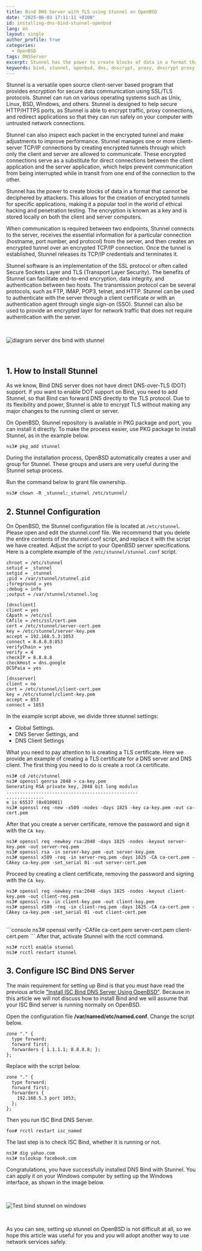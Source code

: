 ```yaml
---
title: Bind DNS Server with TLS using Stunnel on OpenBSD
date: "2025-06-03 17:11:11 +0100"
id: installing-dns-bind-stunnel-openbsd
lang: en
layout: single
author_profile: true
categories:
  - OpenBSD
tags: DNSServer
excerpt: Stunnel has the power to create blocks of data in a format that cannot be deciphered by attackers. This allows for the creation of encrypted tunnels for specific applications, making it a popular tool in the world of ethical hacking and penetration testing. The encryption is known as a key and is stored locally on both the client and server computers.
keywords: bind, stunnel, openbsd, dns, dnscrypt, proxy, dnscrypt proxy, openbsd, dns server, installing
---
```


Stunnel is a versatile open source client-server based program that provides encryption for secure data communication using SSL/TLS protocols. Stunnel can run on various operating systems such as Unix, Linux, BSD, Windows, and others. Stunnel is designed to help secure HTTP/HTTPS ports, as Stunnel is able to encrypt traffic, proxy connections, and redirect applications so that they can run safely on your computer with untrusted network connections.

Stunnel can also inspect each packet in the encrypted tunnel and make adjustments to improve performance. Stunnel manages one or more client-server TCP/IP connections by creating encrypted tunnels through which only the client and server are allowed to communicate. These encrypted connections serve as a substitute for direct connections between the client application and the server application, which helps prevent communication from being interrupted while in transit from one end of the connection to the other.

Stunnel has the power to create blocks of data in a format that cannot be deciphered by attackers. This allows for the creation of encrypted tunnels for specific applications, making it a popular tool in the world of ethical hacking and penetration testing. The encryption is known as a key and is stored locally on both the client and server computers.

When communication is required between two endpoints, Stunnel connects to the server, receives the essential information for a particular connection (hostname, port number, and protocol) from the server, and then creates an encrypted tunnel over an encrypted TCP/IP connection. Once the tunnel is established, Stunnel releases its TCP/IP credentials and terminates it.

Stunnel software is an implementation of the SSL protocol or often called Secure Sockets Layer and TLS (Transport Layer Security). The benefits of Stunnel can facilitate end-to-end encryption, data integrity, and authentication between two hosts. The transmission protocol can be several protocols, such as FTP, IMAP, POP3, telnet, and HTTP. Stunnel can be used to authenticate with the server through a client certificate or with an authentication agent through single sign-on (SSO). Stunnel can also be used to provide an encrypted layer for network traffic that does not require authentication with the server.

<br/>

![diagram server dns bind with stunnel](https://raw.githubusercontent.com/unixwinbsd/unixwinbsd.github.io/refs/heads/master/themes/PaperMod/images/server%20dns%20bind%20with%20stunnel.jpg)

<br/>




## 1. How to Install Stunnel
As we know, Bind DNS server does not have direct DNS-over-TLS (DOT) support. If you want to enable DOT support on Bind, you need to add Stunnel, so that Bind can forward DNS directly to the TLS protocol. Due to its flexibility and power, Stunnel is able to encrypt TLS without making any major changes to the running client or server.


On OpenBSD, Stunnel repository is available in PKG package and port, you can install it directly. To make the process easier, use PKG package to install Stunnel, as in the example below.

```console
ns3# pkg_add stunnel
```
During the installation process, OpenBSD automatically creates a user and group for Stunnel. These groups and users are very useful during the Stunnel setup process.

Run the command below to grant file ownership.

```console
ns3# chown -R _stunnel:_stunnel /etc/stunnel/
```

## 2. Stunnel Configuration
On OpenBSD, the Stunnel configuration file is located at `/etc/stunnel`. Please open and edit the stunnel.conf file. We recommend that you delete the entire contents of the stunnel.conf script, and replace it with the script we have created. Adjust the script to your OpenBSD server specifications. Here is a complete example of the `/etc/stunnel/stunnel.conf` script.


```console
chroot = /etc/stunnel
setuid = _stunnel
setgid = _stunnel
;pid = /var/stunnel/stunnel.pid
;foreground = yes
;debug = info
;output = /var/stunnel/stunnel.log

[dnsclient]
client = yes
CApath = /etc/ssl
CAfile = /etc/ssl/cert.pem
cert = /etc/stunnel/server-cert.pem
key = /etc/stunnel/server-key.pem
accept = 192.168.5.3:1053
connect = 8.8.8.8:853
verifyChain = yes
verify = 4
checkIP = 8.8.8.8
checkHost = dns.google
OCSPaia = yes

[dnsserver]
client = no
cert = /etc/stunnel/client-cert.pem
key = /etc/stunnel/client-key.pem
accept = 853
connect = 1053
```

In the example script above, we divide three stunnel settings:
- Global Settings.
- DNS Server Settings, and
- DNS Client Settings

What you need to pay attention to is creating a TLS certificate. Here we provide an example of creating a TLS certificate for a DNS server and DNS client. The first thing you need to do is create a root `CA` certificate.

```console
ns3# cd /etc/stunnel
ns3# openssl genrsa 2048 > ca-key.pem
Generating RSA private key, 2048 bit long modulus
.................................................
..............
e is 65537 (0x010001)
ns3# openssl req -new -x509 -nodes -days 1825 -key ca-key.pem -out ca-cert.pem
```
After that you create a server certificate, remove the password and sign it with the `CA key`.

```console
ns3# openssl req -newkey rsa:2048 -days 1825 -nodes -keyout server-key.pem -out server-req.pem
ns3# openssl rsa -in server-key.pem -out server-key.pem
ns3# openssl x509 -req -in server-req.pem -days 1825 -CA ca-cert.pem -CAkey ca-key.pem -set_serial 01 -out server-cert.pem
```
Proceed by creating a client certificate, removing the password and signing with the `CA key`.

```console
ns3# openssl req -newkey rsa:2048 -days 1825 -nodes -keyout client-key.pem -out client-req.pem
ns3# openssl rsa -in client-key.pem -out client-key.pem
ns3# openssl x509 -req -in client-req.pem -days 1825 -CA ca-cert.pem -CAkey ca-key.pem -set_serial 01 -out client-cert.pem
```

<br/>
```console
ns3# openssl verify -CAfile ca-cert.pem server-cert.pem client-cert.pem
```
After that, activate Stunnel with the rcctl command.

```console
ns3# rcctl enable stunnel
ns3# rcctl restart stunnel
```


## 3. Configure ISC Bind DNS Server
The main requirement for setting up Bind is that you must have read the previous article ["Install ISC Bind DNS Server Using OpenBSD"](https://unixwinbsd.site/ru/openbsd/2024/12/01/install-isc-dns-bind-on-openbsd/). Because in this article we will not discuss how to install Bind and we will assume that your ISC Bind server is running normally on OpenBSD.


Open the configuration file **/var/named/etc/named.conf**. Change the script below.

```console
zone "." {
  type forward;
  forward first;
  forwarders { 1.1.1.1; 8.8.8.8; };
};
```
Replace with the script below.

```console
zone "." {
  type forward;
  forward first;
  forwarders {
    192.168.5.3 port 1053;    
  };
};
```

Then you run ISC Bind DNS Server.

```console
foo# rcctl restart isc_named
```
The last step is to check ISC Bind, whether it is running or not.

```console
ns3# dig yahoo.com
ns3# nslookup facebook.com
```
Congratulations, you have successfully installed DNS Bind with Stunnel. You can apply it on your Windows computer by setting up the Windows interface, as shown in the image below.

<br/>

![Test bind stunnel on windows](https://raw.githubusercontent.com/unixwinbsd/unixwinbsd.github.io/refs/heads/master/themes/PaperMod/images/Test%20bind%20stunnel%20on%20windows.jpg)

<br/>

As you can see, setting up stunnel on OpenBSD is not difficult at all, so we hope this article was useful for you and you will adopt another way to use network services safely.